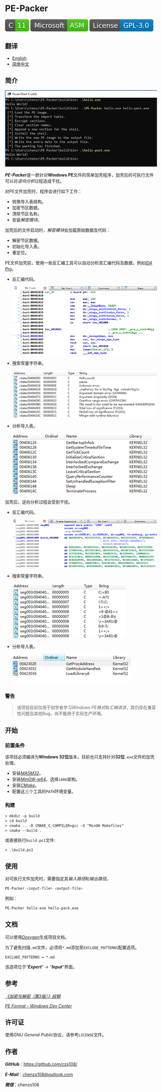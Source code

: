 # PE-Packer

![C](docs/badges/C-11-brightgreen.svg)
![ASM](docs/badges/Microsoft-ASM-brightgreen.svg)
[![License](docs/badges/License-GPL-3.0-blue.svg)](https://www.gnu.org/licenses/gpl-3.0.html)

## 翻译

- [English](https://github.com/czs108/PE-Packer/blob/master/README.md)
- [简体中文](https://github.com/czs108/PE-Packer/blob/master/README-CN.md)

## 简介

![test-helloworld](docs/screenshots/test-helloworld.png)

***PE-Packer***是一款针对**Windows PE**文件的简单加壳程序，加壳后的可执行文件可以对*逆向分析*过程造成干扰。

对PE文件加壳时，程序会进行如下工作：

- 转换导入表结构。
- 加密节区数据。
- 清除节区名称。
- 安装*解密模块*。

加壳后的文件启动时，*解密模块*会加载原始数据及代码：

- 解密节区数据。
- 初始化导入表。
- 重定位。

PE文件加壳前，使用一些反汇编工具可以自动分析其汇编代码及数据，例如[*IDA Pro*](https://www.hex-rays.com/products/ida/)。

- 反汇编代码。

  ![code](docs/screenshots/code.png)

- 搜索常量字符串。

  ![string](docs/screenshots/string.png)

- 分析导入表。

  ![import-table](docs/screenshots/import-table.png)

加壳后，逆向分析过程会受到干扰。

- 反汇编代码。

  ![packed-code](docs/screenshots/packed-code.png)

- 搜索常量字符串。

  ![packed-string](docs/screenshots/packed-string.png)

- 分析导入表。

  ![packed-import-table](docs/screenshots/packed-import-table.png)

### 警告

> 该项目目前仅用于初学者学习*Windows PE格式*和*汇编语言*，其仍存在兼容性问题及其他Bug，尚不能用于实际生产环境。

## 开始

### 前置条件

该项目必须编译为**Windows 32位**版本，目前也只支持针对**32位**`.exe`文件的加壳处理。

- 安装[*MASM32*](http://www.masm32.com/)。
- 安装[*MinGW-w64*](https://www.mingw-w64.org/)，选择`i686`架构。
- 安装[*CMake*](https://cmake.org/)。
- 配置这三个工具的`PATH`环境变量。

### 构建

```console
> mkdir -p build
> cd build
> cmake .. -D CMAKE_C_COMPILER=gcc -G "MinGW Makefiles"
> cmake --build .
```

或直接执行`build.ps1`文件:

```console
> .\build.ps1
```

## 使用

对可执行文件加壳时，需要指定其*输入路径*和*输出路径*。

```bash
PE-Packer <input-file> <output-file>
```

例如：

```bash
PE-Packer hello.exe hello-pack.exe
```

## 文档

可以使用[*Doxygen*](http://www.doxygen.nl/)生成项目文档。

为了避免扫描`.md`文件，必须将`*.md`添加至`EXCLUDE_PATTERNS`配置选项。

```
EXCLUDE_PATTERNS = *.md
```

该选项位于“***Expert***” -> “***Input***”界面。

## 参考

[*《加密与解密（第3版）》段钢*](https://book.douban.com/subject/3091212/)

[*PE Format - Windows Dev Center*](https://docs.microsoft.com/en-us/windows/win32/debug/pe-format/)

## 许可证

使用*GNU General Public*协议，请参考`LICENSE`文件。

## 作者

***GitHub***：https://github.com/czs108/

***E-Mail***：chenzs108@outlook.com

***微信***：chenzs108